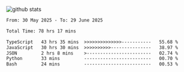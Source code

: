 
![github stats](https://github-readme-stats.vercel.app/api?username=realmahd1&show_icons=true&theme=codeSTACKr&hide_rank=true&count_private=true)

<!--START_SECTION:waka-->

```txt
From: 30 May 2025 - To: 29 June 2025

Total Time: 78 hrs 17 mins

TypeScript   43 hrs 35 mins  >>>>>>>>>>>>>>-----------   55.68 %
JavaScript   30 hrs 30 mins  >>>>>>>>>>---------------   38.97 %
JSON         2 hrs 8 mins    >------------------------   02.74 %
Python       33 mins         -------------------------   00.70 %
Bash         24 mins         -------------------------   00.53 %
```

<!--END_SECTION:waka-->
